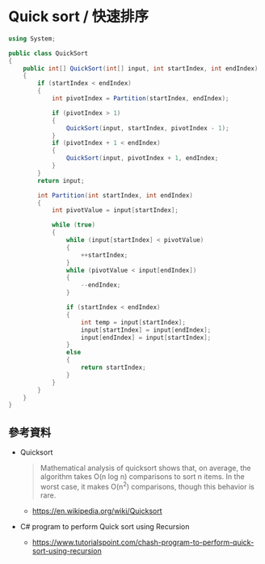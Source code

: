 # Quick sort / 快速排序

```csharp
using System;

public class QuickSort
{
    public int[] QuickSort(int[] input, int startIndex, int endIndex)
    {
        if (startIndex < endIndex)
        {
            int pivotIndex = Partition(startIndex, endIndex);

            if (pivotIndex > 1)
            {
                QuickSort(input, startIndex, pivotIndex - 1);
            }
            if (pivotIndex + 1 < endIndex)
            {
                QuickSort(input, pivotIndex + 1, endIndex;                    
            }
        }
        return input;

        int Partition(int startIndex, int endIndex)
        {
            int pivotValue = input[startIndex];

            while (true)
            {
                while (input[startIndex] < pivotValue)
                {
                    ++startIndex;
                }
                while (pivotValue < input[endIndex])
                {
                    --endIndex;
                }

                if (startIndex < endIndex)
                {
                    int temp = input[startIndex];
                    input[startIndex] = input[endIndex];
                    input[endIndex] = input[startIndex];
                }
                else
                {
                    return startIndex;
                }
            }
        }
    }
}
```

## 參考資料

* Quicksort
  > Mathematical analysis of quicksort shows that, on average, the algorithm takes O(n log n) comparisons to sort n items. In the worst case, it makes O(n<sup>2</sup>) comparisons, though this behavior is rare.
  * https://en.wikipedia.org/wiki/Quicksort

* C# program to perform Quick sort using Recursion
  * https://www.tutorialspoint.com/chash-program-to-perform-quick-sort-using-recursion